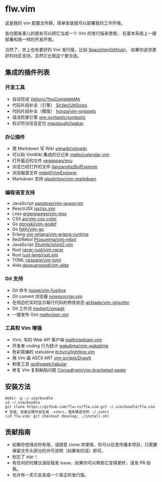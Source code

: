 # flw.vim

这是我的 vim 配置文件群。简单安装就可以部署我的工作环境。

各位图省事儿的朋友可以把它当成一个 Vim 的发行版来使用，
在基本系统上一键部署和我一样的开发环境。

当然了，世上也有更好的 Vim 发行版，比如 [SpaceVim](https://spacevim.org)([GitHub](https://github.com/SpaceVim/SpaceVim))。
如果你追求更好的社区支持，显然它比我这个更合适。

## 集成的插件列表

### 开发工具

* 自动完成 [Valloric/YouCompleteMe](https://github.com/Valloric/YouCompleteMe)
* 代码片段补全（引擎） [SirVer/UltiSnips](https://github.com/SirVer/UltiSnips)
* 代码片段补全（模版） [honza/vim-snippets](https://github.com/honza/vim-snippets)
* 语法检查引擎 [vim-syntastic/syntastic](https://github.com/vim-syntastic/syntastic)
* 标识符浏览及定位 [majutsushi/tagbar](https://github.com/majutsushi/tagbar)

### 办公插件

* 用 Markdown 写 Wiki [vimwiki/vimwiki](https://github.com/vimwiki/vimwiki)
* 可以和 VimWiki 集成的日记本 [mattn/calendar-vim](https://github.com/mattn/calendar-vim)
* 打开最近的文件 [yegappan/mru](https://github.com/yegappan/mru)
* 浏览已经打开的文件 [jlanzarotta/BufExplorer](https://github.com/jlanzarotta/BufExplorer)
* 浏览磁盘文件 [mbbill/VimExplorer](https://github.com/mbbill/VimExplorer)
* Markdown 支持 [plasticboy/vim-markdown](https://github.com/plasticboy/vim-markdown)

### 编程语言支持

* JavaScript [pangloss/vim-javascript](https://github.com/pangloss/vim-javascript)
* React/JSX [jsx/jsx.vim](https://github.com/jsx/jsx.vim)
* Less [groenewege/vim-less](https://github.com/groenewege/vim-less)
* CSS [ap/vim-css-color](https://github.com/ap/vim-css-color)
* Go [dgryski/vim-godef](https://github.com/dgryski/vim-godef)
* Go [fatih/vim-go](https://github.com/fatih/vim-go)
* Erlang [vim-erlang/vim-erlang-runtime](https://github.com/vim-erlang/vim-erlang-runtime)
* Red/Rebol [Prosumma/vim-rebol](https://github.com/Prosumma/vim-rebol)
* JavaScript [Shutnik/jshint2.vim](https://github.com/Shutnik/jshint2.vim)
* Rust [racer-rust/vim-racer](https://github.com/racer-rust/vim-racer)
* Rust [rust-lang/rust.vim](https://github.com/rust-lang/rust.vim)
* TOML [cespare/vim-toml](https://github.com/cespare/vim-toml)
* Alda [daveyarwood/vim-alda](https://github.com/daveyarwood/vim-alda)

### Git 支持

* Git 命令 [tpope/vim-fugitive](https://github.com/tpope/vim-fugitive)
* Git commit 浏览器 [junegunn/gv.vim](https://github.com/junegunn/gv.vim)
* 在侧边栏实时显示每行代码的修改状态 [airblade/vim-gitgutter](https://github.com/airblade/vim-gitgutter)
* Git 工作流 [jreybert/vimagit](https://github.com/jreybert/vimagit)
* 一键发布 Gist [mattn/gist-vim](https://github.com/mattn/gist-vim)

### 工具和 Vim 增强

* VimL 写的 Web API 客户端 [mattn/webapi-vim](https://github.com/mattn/webapi-vim)
* 开发者 coding 行为统计 [wakatime/vim-wakatime](https://github.com/wakatime/vim-wakatime)
* 色彩斑斓的 statusline [itchyny/lightline.vim](https://github.com/itchyny/lightline.vim)
* 用 Vim 画 ASCII ART [vim-scripts/DrawIt](https://github.com/vim-scripts/DrawIt)
* 制表工具 [godlygeek/tabular](https://github.com/godlygeek/tabular)
* 修复 Vim 复制粘贴问题 [ConradIrwin/vim-bracketed-paste](https://github.com/ConradIrwin/vim-bracketed-paste)


## 安装方法

```shell
mkdir -p ~/.vim/bundle
cd ~/.vim/bundle
git clone https://github.com/flw-cn/flw.vim.git ~/.vim/bundle/flw.vim
# 安装，安装过程中会生成 .vimrc，请先移走你的 ~/.vimrc
(cd flw.vim; git checkout develop; ./install.sh)
```

## 贡献指南

* 如果你觉得对你有用，请随意 clone 并使用，你可以任意传播本项目，只需要保留文件头部分的许可说明（如果有的话）即可。
* 别忘了 star！
* 有任何好的建议请给我发 issue，如果你可以帮助它变得更好，请发 PR 给我。
* 也许有一天它会变成一个真正的发行版。
